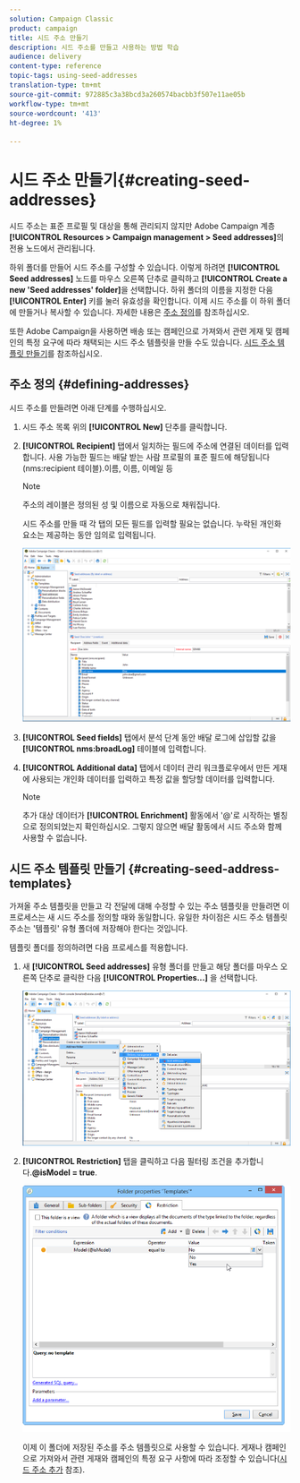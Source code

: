 ```yaml
---
solution: Campaign Classic
product: campaign
title: 시드 주소 만들기
description: 시드 주소를 만들고 사용하는 방법 학습
audience: delivery
content-type: reference
topic-tags: using-seed-addresses
translation-type: tm+mt
source-git-commit: 972885c3a38bcd3a260574bacbb3f507e11ae05b
workflow-type: tm+mt
source-wordcount: '413'
ht-degree: 1%

---
```



# 시드 주소 만들기{#creating-seed-addresses}

시드 주소는 표준 프로필 및 대상을 통해 관리되지 않지만 Adobe Campaign 계층 **[!UICONTROL Resources > Campaign management > Seed addresses]**&#x200B;의 전용 노드에서 관리됩니다.

하위 폴더를 만들어 시드 주소를 구성할 수 있습니다. 이렇게 하려면 **[!UICONTROL Seed addresses]** 노드를 마우스 오른쪽 단추로 클릭하고 **[!UICONTROL Create a new 'Seed addresses' folder]**&#x200B;을 선택합니다. 하위 폴더의 이름을 지정한 다음 **[!UICONTROL Enter]** 키를 눌러 유효성을 확인합니다. 이제 시드 주소를 이 하위 폴더에 만들거나 복사할 수 있습니다. 자세한 내용은 [주소 정의](#defining-addresses)를 참조하십시오.

또한 Adobe Campaign을 사용하면 배송 또는 캠페인으로 가져와서 관련 게재 및 캠페인의 특정 요구에 따라 채택되는 시드 주소 템플릿을 만들 수도 있습니다. [시드 주소 템플릿 만들기](#creating-seed-address-templates)를 참조하십시오.

## 주소 정의 {#defining-addresses}

시드 주소를 만들려면 아래 단계를 수행하십시오.

1. 시드 주소 목록 위의 **[!UICONTROL New]** 단추를 클릭합니다.
1. **[!UICONTROL Recipient]** 탭에서 일치하는 필드에 주소에 연결된 데이터를 입력합니다. 사용 가능한 필드는 배달 받는 사람 프로필의 표준 필드에 해당됩니다(nms:recipient 테이블).이름, 이름, 이메일 등

   >[!NOTE]
   >
   >주소의 레이블은 정의된 성 및 이름으로 자동으로 채워집니다.
   >
   >시드 주소를 만들 때 각 탭의 모든 필드를 입력할 필요는 없습니다. 누락된 개인화 요소는 제공하는 동안 임의로 입력됩니다.

   ![](assets/s_ncs_user_seedlist_new_address.png)

1. **[!UICONTROL Seed fields]** 탭에서 분석 단계 동안 배달 로그에 삽입할 값을 **[!UICONTROL nms:broadLog]** 테이블에 입력합니다.

1. **[!UICONTROL Additional data]** 탭에서 데이터 관리 워크플로우에서 만든 게재에 사용되는 개인화 데이터를 입력하고 특정 값을 할당할 데이터를 입력합니다.

   >[!NOTE]
   >
   >추가 대상 데이터가 **[!UICONTROL Enrichment]** 활동에서 &#39;@&#39;로 시작하는 별칭으로 정의되었는지 확인하십시오. 그렇지 않으면 배달 활동에서 시드 주소와 함께 사용할 수 없습니다.

## 시드 주소 템플릿 만들기 {#creating-seed-address-templates}

가져올 주소 템플릿을 만들고 각 전달에 대해 수정할 수 있는 주소 템플릿을 만들려면 이 프로세스는 새 시드 주소를 정의할 때와 동일합니다. 유일한 차이점은 시드 주소 템플릿 주소는 &#39;템플릿&#39; 유형 폴더에 저장해야 한다는 것입니다.

템플릿 폴더를 정의하려면 다음 프로세스를 적용합니다.

1. 새 **[!UICONTROL Seed addresses]** 유형 폴더를 만들고 해당 폴더를 마우스 오른쪽 단추로 클릭한 다음 **[!UICONTROL Properties...]** 을 선택합니다.

   ![](assets/s_ncs_user_seedlist_template_folder.png)

1. **[!UICONTROL Restriction]** 탭을 클릭하고 다음 필터링 조건을 추가합니다.**@isModel = true**.

   ![](assets/s_ncs_user_seedlist_folder_is_model.png)

   이제 이 폴더에 저장된 주소를 주소 템플릿으로 사용할 수 있습니다. 게재나 캠페인으로 가져와서 관련 게재와 캠페인의 특정 요구 사항에 따라 조정할 수 있습니다([시드 주소 추가](../../delivery/using/adding-seed-addresses.md) 참조).
